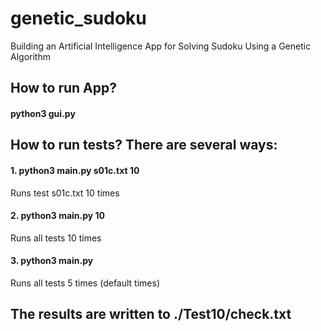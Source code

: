 # genetic_sudoku
Building an Artificial Intelligence App for Solving Sudoku Using a Genetic Algorithm

## How to run App?

#### python3 gui.py

## How to run tests? There are several ways:

#### 1. python3 main.py s01c.txt 10


Runs test s01c.txt 10 times

#### 2. python3 main.py 10


Runs all tests 10 times 

#### 3. python3 main.py 


Runs all tests 5 times (default times)


## The results are written to ./Test10/check.txt

